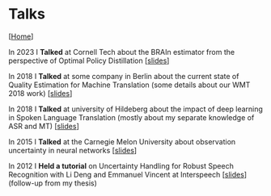 Talks
======

[<a href="../">Home</a>]

In 2023 I __Talked__ at Cornell Tech about the BRAIn estimator from the perspective of Optimal Policy Distillation \[[slides](https://www.dropbox.com/scl/fi/rgw3b1u459106yj5hxzv8/brain_cornelltech_2024.pdf?rlkey=7yc55jl9v6txmb9txph0kp2m4&st=zydgtav3&dl=0)\]

In 2018 I __Talked__ at some company in Berlin about the current state of Quality Estimation for Machine Translation (some details about our WMT 2018 work) \[[slides](https://www.dropbox.com/s/js44ga3ulwbdsie/nqe.pdf?dl=0)\]

In 2018 I __Talked__ at university of Hildeberg about the impact of deep learning in Spoken Language Translation (mostly about my separate knowledge of ASR and MT) \[[slides](https://www.dropbox.com/s/dira36wh9dmnill/nslt.pdf?dl=0)\]

In 2015 I __Talked__ at the Carnegie Melon University about observation uncertainty in neural networks \[[slides](https://www.dropbox.com/s/27bo6cln3nd1tso/cmu_mlpou.pdf?dl=0)\]
    
In 2012 I __Held a tutorial__ on Uncertainty Handling for Robust Speech Recognition with Li Deng and Emmanuel Vincent at Interspeech \[[slides](https://homepages.loria.fr/evincent/talks/tutorialIS12.pdf)\] (follow-up from my thesis)
